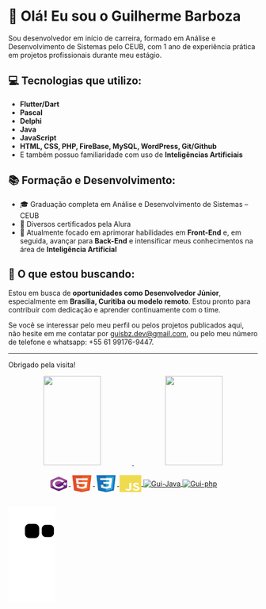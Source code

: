 # 👋 Olá! Eu sou o Guilherme Barboza

Sou desenvolvedor em início de carreira, formado em Análise e Desenvolvimento de Sistemas pelo CEUB, com 1 ano de experiência prática em projetos profissionais durante meu estágio.

## 💻 Tecnologias que utilizo:
- **Flutter/Dart**
- **Pascal**
- **Delphi**
- **Java**
- **JavaScript**
- **HTML, CSS, PHP, FireBase, MySQL, WordPress, Git/Github**
- E também possuo familiaridade com uso de **Inteligências Artificiais**

## 📚 Formação e Desenvolvimento:
- 🎓 Graduação completa em Análise e Desenvolvimento de Sistemas – CEUB
- 📜 Diversos certificados pela Alura
- 🚀 Atualmente focado em aprimorar habilidades em **Front-End** e, em seguida, avançar para **Back-End** e intensificar meus conhecimentos na área de **Inteligência Artificial**

## 💼 O que estou buscando:
Estou em busca de **oportunidades como Desenvolvedor Júnior**, especialmente em **Brasília, Curitiba ou modelo remoto**. Estou pronto para contribuir com dedicação e aprender continuamente com o time.

Se você se interessar pelo meu perfil ou pelos projetos publicados aqui, não hesite em me contatar por guisbz.dev@gmail.com, ou pelo meu número de telefone e whatsapp: +55 61 99176-9447.

---

Obrigado pela visita!

<div align="center">
  <a href="https://github.com/guisbz">
  <img height="180em" width="48%" src="https://github-readme-stats.vercel.app/api?username=guisbz&show_icons=true&theme=dark&include_all_commits=true&count_private=true"/>
  <img height="180em" width="48%" src="https://github-readme-stats.vercel.app/api/top-langs/?username=guisbz&layout=compact&langs_count=7&theme=dark"/>
</div>

<div style="display: inline_block" align="center"><br>
  
  <img align="center" alt="Gui-Csharp" height="30" width="40" src="https://raw.githubusercontent.com/devicons/devicon/master/icons/csharp/csharp-original.svg"> 
  <img align="center" alt="Gui-HTML" height="35" width="45" src="https://raw.githubusercontent.com/devicons/devicon/master/icons/html5/html5-original.svg">
  <img align="center" alt="Gui-CSS" height="35" width="45" src="https://raw.githubusercontent.com/devicons/devicon/master/icons/css3/css3-original.svg">
  <img align="center" alt="Gui-Js" height="35" width="45" src="https://raw.githubusercontent.com/devicons/devicon/master/icons/javascript/javascript-plain.svg">
  <img align="center" alt="Gui-Java" height="30" width="40" src="https://cdn.jsdelivr.net/gh/devicons/devicon/icons/java/java-original.svg">
  <img align="center" alt="Gui-php" height="35" width="45" src="https://cdn.jsdelivr.net/gh/devicons/devicon/icons/php/php-original.svg" />

                  
  
##

</div>

![Snake animation](https://github.com/guisbz/guisbz/blob/output/github-contribution-grid-snake.svg)




